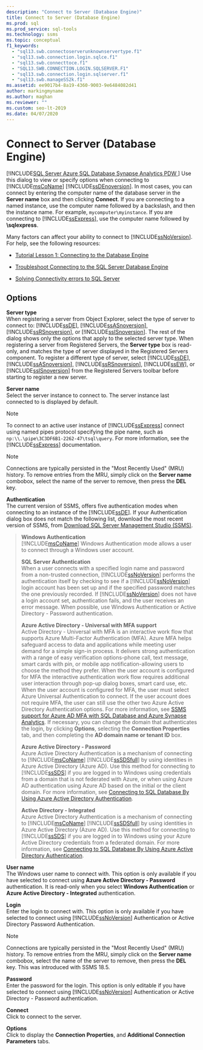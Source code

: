 ```yaml
---
description: "Connect to Server (Database Engine)"
title: Connect to Server (Database Engine)
ms.prod: sql
ms.prod_service: sql-tools
ms.technology: ssms
ms.topic: conceptual
f1_keywords: 
  - "sql13.swb.connectoserverunknownservertype.f1"
  - "sql13.swb.connection.login.sqlce.f1"
  - "sql13.swb.connecttoce.f1"
  - "SQL13.SWB.CONNECTION.LOGIN.SQLSERVER.F1"
  - "sql13.swb.connection.login.sqlserver.f1"
  - "sql13.swb.manageSS2k.f1"
ms.assetid: ee9017b4-8a19-4360-9003-9e6484082d41
author: markingmyname
ms.author: maghan
ms.reviewer: ""
ms.custom: seo-lt-2019
ms.date: 04/07/2020
---
```


# Connect to Server (Database Engine)

[!INCLUDE[SQL Server Azure SQL Database Synapse Analytics PDW ](../../includes/applies-to-version/sql-asdb-asdbmi-asa-pdw.md)]
Use this dialog to view or specify options when connecting to [!INCLUDE[msCoName](../../includes/msconame_md.md)] [!INCLUDE[ssDEnoversion](../../includes/ssdenoversion_md.md)]. In most cases, you can connect by entering the computer name of the database server in the **Server name** box and then clicking **Connect**. If you are connecting to a named instance, use the computer name followed by a backslash, and then the instance name. For example, `mycomputer\myinstance`. If you are connecting to [!INCLUDE[ssExpress](../../includes/ssexpress_md.md)], use the computer name followed by **\sqlexpress**.
  
Many factors can affect your ability to connect to [!INCLUDE[ssNoVersion](../../includes/ssnoversion-md.md)]. For help, see the following resources:

- [Tutorial Lesson 1: Connecting to the Database Engine](../../relational-databases/lesson-1-connecting-to-the-database-engine.md)  

- [Troubleshoot Connecting to the SQL Server Database Engine](../../database-engine/configure-windows/troubleshoot-connecting-to-the-sql-server-database-engine.md)  

- [Solving Connectivity errors to SQL Server](https://support.microsoft.com/help/4009936/solving-connectivity-errors-to-sql-server)   
  
## Options

**Server type**  
When registering a server from Object Explorer, select the type of server to connect to: [!INCLUDE[ssDE](../../includes/ssde_md.md)], [!INCLUDE[ssASnoversion](../../includes/ssasnoversion_md.md)], [!INCLUDE[ssRSnoversion](../../includes/ssrsnoversion-md.md)], or [!INCLUDE[ssISnoversion](../../includes/ssisnoversion-md.md)]. The rest of the dialog shows only the options that apply to the selected server type. When registering a server from Registered Servers, the **Server type** box is read-only, and matches the type of server displayed in the Registered Servers component. To register a different type of server, select [!INCLUDE[ssDE](../../includes/ssde_md.md)], [!INCLUDE[ssASnoversion](../../includes/ssasnoversion_md.md)], [!INCLUDE[ssRSnoversion](../../includes/ssrsnoversion-md.md)], [!INCLUDE[ssEW](../../includes/ssew-md.md)], or [!INCLUDE[ssISnoversion](../../includes/ssisnoversion-md.md)] from the Registered Servers toolbar before starting to register a new server.  
  
**Server name**  
Select the server instance to connect to. The server instance last connected to is displayed by default.  
  
> [!NOTE]  
> To connect to an active user instance of [!INCLUDE[ssExpress](../../includes/ssexpress_md.md)] connect using named pipes protocol specifying the pipe name, such as `np:\\.\pipe\3C3DF6B1-2262-47\tsql\query`. For more information, see the [!INCLUDE[ssExpress](../../includes/ssexpress_md.md)] documentation.  

> [!NOTE]  
> Connections are typically persisted in the "Most Recently Used" (MRU) history. To remove entries from the MRU, simply click on the **Server name** combobox, select the name of the server to remove, then press the **DEL** key.  

**Authentication**  
The current version of SSMS, offers five authentication modes when connecting to an instance of the [!INCLUDE[ssDE](../../includes/ssde_md.md)]. If your Authentication dialog box does not match the following list, download the most recent version of SSMS, from [Download SQL Server Management Studio (SSMS)](../download-sql-server-management-studio-ssms.md).  

> **Windows Authentication**  
> [!INCLUDE[msCoName](../../includes/msconame_md.md)] Windows Authentication mode allows a user to connect through a Windows user account.  
> 
> **SQL Server Authentication**  
> When a user connects with a specified login name and password from a non-trusted connection, [!INCLUDE[ssNoVersion](../../includes/ssnoversion-md.md)] performs the authentication itself by checking to see if a [!INCLUDE[ssNoVersion](../../includes/ssnoversion-md.md)] login account has been set up and if the specified password matches the one previously recorded. If [!INCLUDE[ssNoVersion](../../includes/ssnoversion-md.md)] does not have a login account set, authentication fails, and the user receives an error message. When possible, use Windows Authentication or Active Directory - Password authentication.  
> 
> **Azure Active Directory - Universal with MFA support**  
> Active Directory - Universal with MFA is an interactive work flow that supports Azure Multi-Factor Authentication (MFA). Azure MFA helps safeguard access to data and applications while meeting user demand for a simple sign-in process. It delivers strong authentication with a range of easy verification options-phone call, text message, smart cards with pin, or mobile app notification-allowing users to choose the method they prefer. When the user account is configured for MFA the interactive authentication work flow requires additional user interaction through pop-up dialog boxes, smart card use, etc. When the user account is configured for MFA, the user must select Azure Universal Authentication to connect. If the user account does not require MFA, the user can still use the other two Azure Active Directory Authentication options. For more information, see [SSMS support for Azure AD MFA with SQL Database and Azure Synapse Analytics](/azure/azure-sql/database/authentication-mfa-ssms-overview). If necessary, you can change the domain that authenticates the login, by clicking **Options**, selecting the **Connection Properties** tab, and then completing the **AD domain name or tenant ID** box.  
> 
> **Azure Active Directory - Password**  
> Azure Active Directory Authentication is a mechanism of connecting to [!INCLUDE[msCoName](../../includes/msconame_md.md)] [!INCLUDE[ssSDSfull](../../includes/sssdsfull-md.md)] by using identities in Azure Active Directory (Azure AD).  Use this method for connecting to [!INCLUDE[ssSDS](../../includes/sssds-md.md)] if you are logged in to Windows using credentials from a domain that is not federated with Azure, or when using Azure AD authentication using Azure AD based on the initial or the client domain. For more information, see [Connecting to SQL Database By Using Azure Active Directory Authentication](/azure/azure-sql/database/authentication-aad-overview).  
> 
> **Active Directory - Integrated**  
> Azure Active Directory Authentication is a mechanism of connecting to [!INCLUDE[msCoName](../../includes/msconame_md.md)] [!INCLUDE[ssSDSfull](../../includes/sssdsfull-md.md)] by using identities in Azure Active Directory (Azure AD). Use this method for connecting to [!INCLUDE[ssSDS](../../includes/sssds-md.md)] if you are logged in to Windows using your Azure Active Directory credentials from a federated domain. For more information, see [Connecting to SQL Database By Using Azure Active Directory Authentication](/azure/azure-sql/database/authentication-aad-overview).  
  
**User name**  
The Windows user name to connect with. This option is only available if you have selected to connect using **Azure Active Directory -  Password** authentication. It is read-only when you select **Windows Authentication** or **Azure Active Directory - Integrated** authentication.  
  
**Login**  
Enter the login to connect with. This option is only available if you have selected to connect using [!INCLUDE[ssNoVersion](../../includes/ssnoversion-md.md)] Authentication or Active Directory Password Authentication.  
  
> [!NOTE]  
> Connections are typically persisted in the "Most Recently Used" (MRU) history. To remove entries from the MRU, simply click on the **Server name** combobox, select the name of the server to remove, then press the **DEL** key. This was introduced with SSMS 18.5.

**Password**  
Enter the password for the login. This option is only editable if you have selected to connect using [!INCLUDE[ssNoVersion](../../includes/ssnoversion-md.md)] Authentication or Active Directory - Password authentication.  

**Connect**  
Click to connect to the server.

**Options**  
Click to display the **Connection Properties**, and **Additional Connection Parameters** tabs.